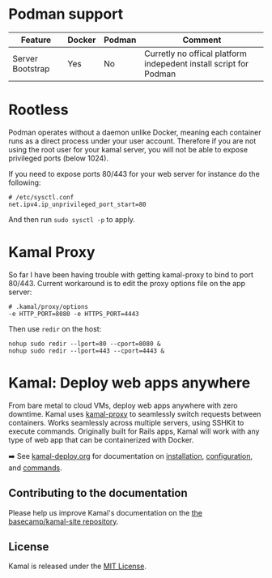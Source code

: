 # Podman support
| Feature | Docker | Podman | Comment |
|---------|--------|--------|---------|
| Server Bootstrap | Yes | No | Curretly no offical platform indepedent install script for Podman |

# Rootless

Podman operates without a daemon unlike Docker, meaning each container runs as a direct process under your user account.
Therefore if you are not using the root user for your kamal server, you will not be able to expose privileged ports (below 1024).

If you need to expose ports 80/443 for your web server for instance do the following:
```
# /etc/sysctl.conf
net.ipv4.ip_unprivileged_port_start=80
```

And then run `sudo sysctl -p` to apply.

# Kamal Proxy

So far I have been having trouble with getting kamal-proxy to bind to port 80/443.
Current workaround is to edit the proxy options file on the app server:
```
# .kamal/proxy/options 
-e HTTP_PORT=8080 -e HTTPS_PORT=4443
```

Then use `redir` on the host:
```
nohup sudo redir --lport=80 --cport=8080 &
nohup sudo redir --lport=443 --cport=4443 &
```

# Kamal: Deploy web apps anywhere

From bare metal to cloud VMs, deploy web apps anywhere with zero downtime. Kamal uses [kamal-proxy](https://github.com/basecamp/kamal-proxy) to seamlessly switch requests between containers. Works seamlessly across multiple servers, using SSHKit to execute commands. Originally built for Rails apps, Kamal will work with any type of web app that can be containerized with Docker.

➡️ See [kamal-deploy.org](https://kamal-deploy.org) for documentation on [installation](https://kamal-deploy.org/docs/installation), [configuration](https://kamal-deploy.org/docs/configuration), and [commands](https://kamal-deploy.org/docs/commands).

## Contributing to the documentation

Please help us improve Kamal's documentation on the [the basecamp/kamal-site repository](https://github.com/basecamp/kamal-site).

## License

Kamal is released under the [MIT License](https://opensource.org/licenses/MIT).
